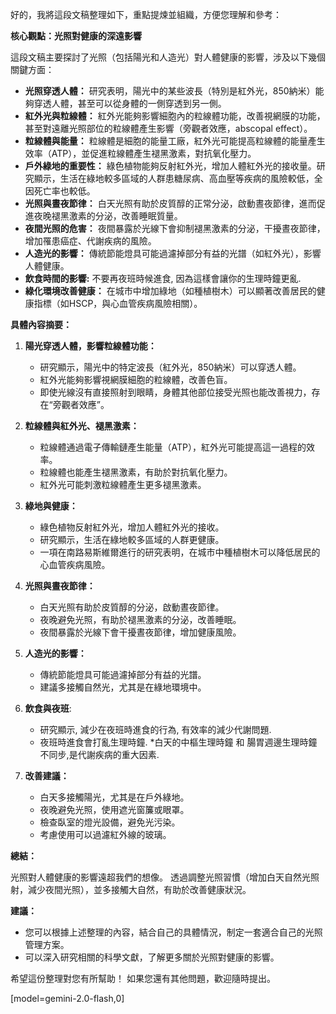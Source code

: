 好的，我將這段文稿整理如下，重點提煉並組織，方便您理解和參考：

**核心觀點：光照對健康的深遠影響**

這段文稿主要探討了光照（包括陽光和人造光）對人體健康的影響，涉及以下幾個關鍵方面：

*   **光照穿透人體：** 研究表明，陽光中的某些波長（特別是紅外光，850納米）能夠穿透人體，甚至可以從身體的一側穿透到另一側。
*   **紅外光與粒線體：** 紅外光能夠影響細胞內的粒線體功能，改善視網膜的功能，甚至對遠離光照部位的粒線體產生影響（旁觀者效應，abscopal effect）。
*   **粒線體與能量：** 粒線體是細胞的能量工廠，紅外光可能提高粒線體的能量產生效率（ATP），並促進粒線體產生褪黑激素，對抗氧化壓力。
*   **戶外綠地的重要性：** 綠色植物能夠反射紅外光，增加人體紅外光的接收量。研究顯示，生活在綠地較多區域的人群患糖尿病、高血壓等疾病的風險較低，全因死亡率也較低。
*   **光照與晝夜節律：** 白天光照有助於皮質醇的正常分泌，啟動晝夜節律，進而促進夜晚褪黑激素的分泌，改善睡眠質量。
*   **夜間光照的危害：** 夜間暴露於光線下會抑制褪黑激素的分泌，干擾晝夜節律，增加罹患癌症、代謝疾病的風險。
*   **人造光的影響：** 傳統節能燈具可能過濾掉部分有益的光譜（如紅外光），影響人體健康。
*   **飲食時間的影響:** 不要再夜班時候進食, 因為這樣會讓你的生理時鐘更亂.
*   **綠化環境改善健康：** 在城市中增加綠地（如種植樹木）可以顯著改善居民的健康指標（如HSCP，與心血管疾病風險相關）。

**具體內容摘要：**

1.  **陽光穿透人體，影響粒線體功能：**

    *   研究顯示，陽光中的特定波長（紅外光，850納米）可以穿透人體。
    *   紅外光能夠影響視網膜細胞的粒線體，改善色盲。
    *   即使光線沒有直接照射到眼睛，身體其他部位接受光照也能改善視力，存在“旁觀者效應”。
2.  **粒線體與紅外光、褪黑激素：**

    *   粒線體通過電子傳輸鏈產生能量（ATP），紅外光可能提高這一過程的效率。
    *   粒線體也能產生褪黑激素，有助於對抗氧化壓力。
    *   紅外光可能刺激粒線體產生更多褪黑激素。
3.  **綠地與健康：**

    *   綠色植物反射紅外光，增加人體紅外光的接收。
    *   研究顯示，生活在綠地較多區域的人群更健康。
    *   一項在南路易斯維爾進行的研究表明，在城市中種植樹木可以降低居民的心血管疾病風險。
4.  **光照與晝夜節律：**

    *   白天光照有助於皮質醇的分泌，啟動晝夜節律。
    *   夜晚避免光照，有助於褪黑激素的分泌，改善睡眠。
    *   夜間暴露於光線下會干擾晝夜節律，增加健康風險。
5.  **人造光的影響：**

    *   傳統節能燈具可能過濾掉部分有益的光譜。
    *   建議多接觸自然光，尤其是在綠地環境中。
6. **飲食與夜班**:

    * 研究顯示, 減少在夜班時進食的行為, 有效率的減少代謝問題. 
    * 夜班時進食會打亂生理時鐘.
    *白天的中樞生理時鐘 和 腸胃週邊生理時鐘不同步,是代謝疾病的重大因素.
7.  **改善建議：**

    *   白天多接觸陽光，尤其是在戶外綠地。
    *   夜晚避免光照，使用遮光窗簾或眼罩。
    *   檢查臥室的燈光設備，避免光污染。
    *   考慮使用可以過濾紅外線的玻璃。

**總結：**

光照對人體健康的影響遠超我們的想像。 透過調整光照習慣（增加白天自然光照射，減少夜間光照），並多接觸大自然，有助於改善健康狀況。

**建議：**

*   您可以根據上述整理的內容，結合自己的具體情況，制定一套適合自己的光照管理方案。
*   可以深入研究相關的科學文獻，了解更多關於光照對健康的影響。

希望這份整理對您有所幫助！ 如果您還有其他問題，歡迎隨時提出。

[model=gemini-2.0-flash,0]
